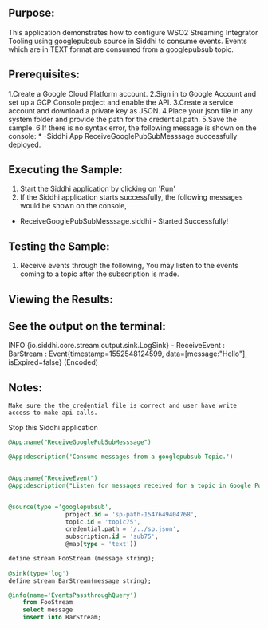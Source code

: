 
## Purpose:
This application demonstrates how to configure WSO2 Streaming Integrator Tooling using googlepubsub source in Siddhi to consume events. Events which are in TEXT format are consumed from a googlepubsub topic.

## Prerequisites:
1.Create a Google Cloud Platform account.
2.Sign in to Google Account and set up a GCP Console project and enable the API.
3.Create a service account and download a private key as JSON.
4.Place your json file in any system folder and provide the path for the credential.path.
5.Save the sample.
6.If there is no syntax error, the following message is shown on the console:
	        * -Siddhi App ReceiveGooglePubSubMesssage successfully deployed.


## Executing the Sample:
1) Start the Siddhi application by clicking on 'Run'
2) If the Siddhi application starts successfully, the following messages would be shown on the console,
* ReceiveGooglePubSubMesssage.siddhi - Started Successfully!

## Testing the Sample:
1) Receive events through the following,
You may listen to the events coming to a topic after the subscription is made.


## Viewing the Results:
## See the output on the terminal:
INFO {io.siddhi.core.stream.output.sink.LogSink} - ReceiveEvent : BarStream : Event{timestamp=1552548124599, data=[message:"Hello"], isExpired=false} (Encoded)

## Notes:
	Make sure the the credential file is correct and user have write access to make api calls.
Stop this Siddhi application

```sql
@App:name("ReceiveGooglePubSubMesssage")

@App:description('Consume messages from a googlepubsub Topic.')


@App:name("ReceiveEvent")
@App:description("Listen for messages received for a topic in Google Pub Sub Server.")


@source(type ='googlepubsub', 
                project.id = 'sp-path-1547649404768', 
                topic.id = 'topic75',
                credential.path = '/../sp.json',
                subscription.id = 'sub75', 
                @map(type = 'text'))

define stream FooStream (message string); 
                
@sink(type='log')
define stream BarStream(message string);

@info(name='EventsPassthroughQuery')
    from FooStream 
    select message 
    insert into BarStream;
```